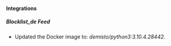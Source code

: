 #### Integrations
##### Blocklist_de Feed
- Updated the Docker image to: *demisto/python3:3.10.4.28442*.
